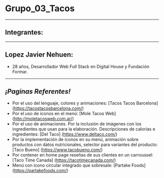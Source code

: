 # Grupo_03_Tacos
---
## Integrantes:
---
## Lopez Javier Nehuen:
- 28 años, Desarrollador Web Full Stack en Digital House y Fundación Formar.
---




## ***¡Paginas Referentes!***

* Por el uso del lenguaje, colores y animaciones: [Tacos Tacos Barcelona] (https://tacostacosbarcelona.com/)
* Por el uso de iconos en el menú: [Mole Tacos Web] (http://moletacosweb.com.ar/)
* Por el uso de animaciones. Por la inclusión de imágenes con los ingredientes que usan para la elaboración. Descripciones de calorías e ingredientes: [Del Taco] (https://www.deltaco.com/)
* Por la implementación de iconos en su menú, animación sobre productos con datos nutricionales, selector para variantes del producto: [Taco Bueno] (https://www.tacobueno.com/)
* Por contener en home page reseñas de sus clientes en un carroussel: [Taco Time Canada]
(https://tacotimecanada.com/)
* Menú con icono circular integrado que sobresale: [Partake Foods] (https://partakefoods.com/)
